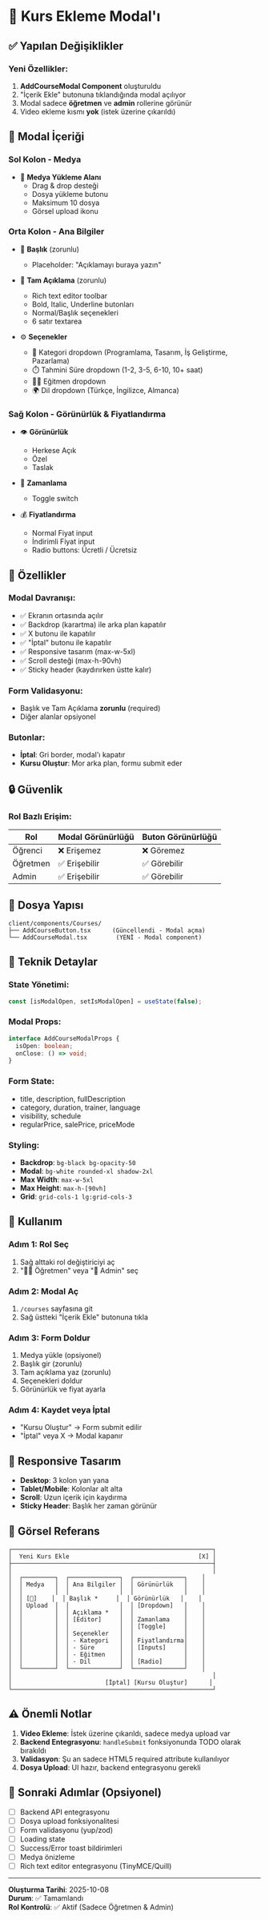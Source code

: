 # 📝 Kurs Ekleme Modal'ı

## ✅ Yapılan Değişiklikler

### Yeni Özellikler:
1. **AddCourseModal Component** oluşturuldu
2. "İçerik Ekle" butonuna tıklandığında modal açılıyor
3. Modal sadece **öğretmen** ve **admin** rollerine görünür
4. Video ekleme kısmı **yok** (istek üzerine çıkarıldı)

## 🎨 Modal İçeriği

### Sol Kolon - Medya
- 📸 **Medya Yükleme Alanı**
  - Drag & drop desteği
  - Dosya yükleme butonu
  - Maksimum 10 dosya
  - Görsel upload ikonu

### Orta Kolon - Ana Bilgiler
- 📝 **Başlık** (zorunlu)
  - Placeholder: "Açıklamayı buraya yazın"
  
- 📄 **Tam Açıklama** (zorunlu)
  - Rich text editor toolbar
  - Bold, Italic, Underline butonları
  - Normal/Başlık seçenekleri
  - 6 satır textarea

- ⚙️ **Seçenekler**
  - 📁 Kategori dropdown (Programlama, Tasarım, İş Geliştirme, Pazarlama)
  - ⏱️ Tahmini Süre dropdown (1-2, 3-5, 6-10, 10+ saat)
  - 👨‍🏫 Eğitmen dropdown
  - 🌍 Dil dropdown (Türkçe, İngilizce, Almanca)

### Sağ Kolon - Görünürlük & Fiyatlandırma
- 👁️ **Görünürlük**
  - Herkese Açık
  - Özel
  - Taslak

- 📅 **Zamanlama**
  - Toggle switch

- 💰 **Fiyatlandırma**
  - Normal Fiyat input
  - İndirimli Fiyat input
  - Radio buttons: Ücretli / Ücretsiz

## 🎯 Özellikler

### Modal Davranışı:
- ✅ Ekranın ortasında açılır
- ✅ Backdrop (karartma) ile arka plan kapatılır
- ✅ X butonu ile kapatılır
- ✅ "İptal" butonu ile kapatılır
- ✅ Responsive tasarım (max-w-5xl)
- ✅ Scroll desteği (max-h-90vh)
- ✅ Sticky header (kaydırırken üstte kalır)

### Form Validasyonu:
- Başlık ve Tam Açıklama **zorunlu** (required)
- Diğer alanlar opsiyonel

### Butonlar:
- **İptal**: Gri border, modal'ı kapatır
- **Kursu Oluştur**: Mor arka plan, formu submit eder

## 🔒 Güvenlik

### Rol Bazlı Erişim:
| Rol       | Modal Görünürlüğü | Buton Görünürlüğü |
|-----------|------------------|-------------------|
| Öğrenci   | ❌ Erişemez      | ❌ Göremez        |
| Öğretmen  | ✅ Erişebilir    | ✅ Görebilir      |
| Admin     | ✅ Erişebilir    | ✅ Görebilir      |

## 📁 Dosya Yapısı

```
client/components/Courses/
├── AddCourseButton.tsx      (Güncellendi - Modal açma)
└── AddCourseModal.tsx        (YENİ - Modal component)
```

## 🔧 Teknik Detaylar

### State Yönetimi:
```typescript
const [isModalOpen, setIsModalOpen] = useState(false);
```

### Modal Props:
```typescript
interface AddCourseModalProps {
  isOpen: boolean;
  onClose: () => void;
}
```

### Form State:
- title, description, fullDescription
- category, duration, trainer, language
- visibility, schedule
- regularPrice, salePrice, priceMode

### Styling:
- **Backdrop**: `bg-black bg-opacity-50`
- **Modal**: `bg-white rounded-xl shadow-2xl`
- **Max Width**: `max-w-5xl`
- **Max Height**: `max-h-[90vh]`
- **Grid**: `grid-cols-1 lg:grid-cols-3`

## 🚀 Kullanım

### Adım 1: Rol Seç
1. Sağ alttaki rol değiştiriciyi aç
2. "👨‍🏫 Öğretmen" veya "👑 Admin" seç

### Adım 2: Modal Aç
1. `/courses` sayfasına git
2. Sağ üstteki "İçerik Ekle" butonuna tıkla

### Adım 3: Form Doldur
1. Medya yükle (opsiyonel)
2. Başlık gir (zorunlu)
3. Tam açıklama yaz (zorunlu)
4. Seçenekleri doldur
5. Görünürlük ve fiyat ayarla

### Adım 4: Kaydet veya İptal
- "Kursu Oluştur" → Form submit edilir
- "İptal" veya X → Modal kapanır

## 📱 Responsive Tasarım

- **Desktop**: 3 kolon yan yana
- **Tablet/Mobile**: Kolonlar alt alta
- **Scroll**: Uzun içerik için kaydırma
- **Sticky Header**: Başlık her zaman görünür

## 🎨 Görsel Referans

```
┌────────────────────────────────────────────────────────┐
│  Yeni Kurs Ekle                                    [X] │
├────────────────────────────────────────────────────────┤
│                                                        │
│  ┌─────────┐  ┌──────────────┐  ┌──────────────┐    │
│  │ Medya   │  │ Ana Bilgiler │  │ Görünürlük   │    │
│  │         │  │              │  │              │    │
│  │ [📸]    │  │ Başlık *     │  │ Görünürlük   │    │
│  │ Upload  │  │              │  │ [Dropdown]   │    │
│  │         │  │ Açıklama *   │  │              │    │
│  │         │  │ [Editor]     │  │ Zamanlama    │    │
│  │         │  │              │  │ [Toggle]     │    │
│  │         │  │ Seçenekler   │  │              │    │
│  │         │  │ - Kategori   │  │ Fiyatlandırma│    │
│  │         │  │ - Süre       │  │ [Inputs]     │    │
│  │         │  │ - Eğitmen    │  │              │    │
│  │         │  │ - Dil        │  │ [Radio]      │    │
│  └─────────┘  └──────────────┘  └──────────────┘    │
│                                                        │
│                          [İptal] [Kursu Oluştur]      │
└────────────────────────────────────────────────────────┘
```

## ⚠️ Önemli Notlar

1. **Video Ekleme**: İstek üzerine çıkarıldı, sadece medya upload var
2. **Backend Entegrasyonu**: `handleSubmit` fonksiyonunda TODO olarak bırakıldı
3. **Validasyon**: Şu an sadece HTML5 required attribute kullanılıyor
4. **Dosya Upload**: UI hazır, backend entegrasyonu gerekli

## 🔄 Sonraki Adımlar (Opsiyonel)

- [ ] Backend API entegrasyonu
- [ ] Dosya upload fonksiyonalitesi
- [ ] Form validasyonu (yup/zod)
- [ ] Loading state
- [ ] Success/Error toast bildirimleri
- [ ] Medya önizleme
- [ ] Rich text editor entegrasyonu (TinyMCE/Quill)

---

**Oluşturma Tarihi**: 2025-10-08  
**Durum**: ✅ Tamamlandı  
**Rol Kontrolü**: ✅ Aktif (Sadece Öğretmen & Admin)
